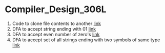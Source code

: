 # Compiler_Design_306L

1. Code to clone file contents to another [link](https://github.com/ArjunPramod/Compiler_Design_306L/blob/main/Code_to_clone_file_contents_to_another.c)
2. DFA to accept string ending with 01 [link](https://github.com/ArjunPramod/Compiler_Design_306L/blob/main/DFA_to_accept_string_ending_with_01.c)
3. DFA to accept even number of zero's [link](https://github.com/ArjunPramod/Compiler_Design_306L/blob/main/DFA_to_accept_even_number_of_zeros.c)
4. DFA to accept set of all strings ending with two symbols of same type [link](https://github.com/ArjunPramod/Compiler_Design_306L/blob/main/DFA_to_accept_set_of_all_strings_ending_with_two_symbols_of_same_type.c)
